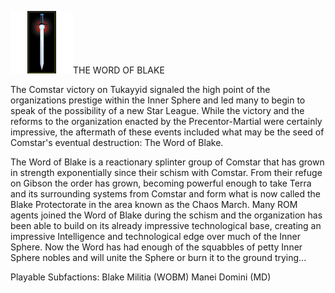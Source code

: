 ![woblogo](../_img/wordofblake.gif)THE WORD OF BLAKE

The Comstar victory on Tukayyid signaled the high point of the organizations prestige within the Inner Sphere and led many to begin to speak of the possibility of a new Star League. While the victory and the reforms to the organization enacted by the Precentor-Martial were certainly impressive, the aftermath of these events included what may be the seed of Comstar's eventual destruction: The Word of Blake.

The Word of Blake is a reactionary splinter group of Comstar that has grown in strength exponentially since their schism with Comstar. From their refuge on Gibson the order has grown, becoming powerful enough to take Terra and its surrounding systems from Comstar and form what is now called the Blake Protectorate in the area known as the Chaos March. Many ROM agents joined the Word of Blake during the schism and the organization has been able to build on its already impressive technological base, creating an impressive Intelligence and technological edge over much of the Inner Sphere. Now the Word has had enough of the squabbles of petty Inner Sphere nobles and will unite the Sphere or burn it to the ground trying...

Playable Subfactions:
Blake Militia (WOBM)
Manei Domini (MD)
